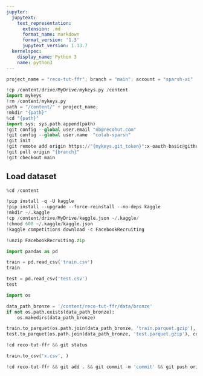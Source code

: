 ```yaml
---
jupyter:
  jupytext:
    text_representation:
      extension: .md
      format_name: markdown
      format_version: '1.3'
      jupytext_version: 1.13.7
  kernelspec:
    display_name: Python 3
    name: python3
---
```


```python id="-p45xus_9Lxv" executionInfo={"status": "ok", "timestamp": 1627741555842, "user_tz": -330, "elapsed": 438, "user": {"displayName": "Sparsh Agarwal", "photoUrl": "", "userId": "13037694610922482904"}}
project_name = "reco-tut-ffr"; branch = "main"; account = "sparsh-ai"
```

```python id="D03Mx8Df9Lx1"
!cp /content/drive/MyDrive/mykeys.py /content
import mykeys
!rm /content/mykeys.py
path = "/content/" + project_name; 
!mkdir "{path}"
%cd "{path}"
import sys; sys.path.append(path)
!git config --global user.email "nb@recohut.com"
!git config --global user.name  "colab-sparsh"
!git init
!git remote add origin https://"{mykeys.git_token}":x-oauth-basic@github.com/"{account}"/"{project_name}".git
!git pull origin "{branch}"
!git checkout main
```

<!-- #region id="dfMsBJhGW6ld" -->
## Load dataset
<!-- #endregion -->

<!-- #region id="6ZCD5IvKXEwH" -->
<!-- #endregion -->

```python colab={"base_uri": "https://localhost:8080/"} id="nz2l-vNj91Ft" executionInfo={"status": "ok", "timestamp": 1627741709993, "user_tz": -330, "elapsed": 661, "user": {"displayName": "Sparsh Agarwal", "photoUrl": "", "userId": "13037694610922482904"}} outputId="249e5e39-d2a8-4c55-c613-b405742c2a9e"
%cd /content
```

```python colab={"base_uri": "https://localhost:8080/"} id="vWLoLTTQXIG0" executionInfo={"status": "ok", "timestamp": 1627741721304, "user_tz": -330, "elapsed": 9650, "user": {"displayName": "Sparsh Agarwal", "photoUrl": "", "userId": "13037694610922482904"}} outputId="53b97ecf-236d-4763-bf24-e019a7b26390"
!pip install -q -U kaggle
!pip install --upgrade --force-reinstall --no-deps kaggle
!mkdir ~/.kaggle
!cp /content/drive/MyDrive/kaggle.json ~/.kaggle/
!chmod 600 ~/.kaggle/kaggle.json
!kaggle competitions download -c FacebookRecruiting
```

```python colab={"base_uri": "https://localhost:8080/"} id="fxu9z1aJXJ5Y" executionInfo={"status": "ok", "timestamp": 1627741727792, "user_tz": -330, "elapsed": 3410, "user": {"displayName": "Sparsh Agarwal", "photoUrl": "", "userId": "13037694610922482904"}} outputId="254f2597-61b3-42f8-ad78-96ace12ed38d"
!unzip FacebookRecruiting.zip
```

```python id="LSBo_Qu49qOy" executionInfo={"status": "ok", "timestamp": 1627741734303, "user_tz": -330, "elapsed": 456, "user": {"displayName": "Sparsh Agarwal", "photoUrl": "", "userId": "13037694610922482904"}}
import pandas as pd
```

```python colab={"base_uri": "https://localhost:8080/", "height": 419} id="TQwEgya098AB" executionInfo={"status": "ok", "timestamp": 1627741762818, "user_tz": -330, "elapsed": 2531, "user": {"displayName": "Sparsh Agarwal", "photoUrl": "", "userId": "13037694610922482904"}} outputId="36b5f7ec-2ca3-4077-b973-bf26da834532"
train = pd.read_csv('train.csv')
train
```

```python colab={"base_uri": "https://localhost:8080/", "height": 419} id="L48kKhaJ-bUY" executionInfo={"status": "ok", "timestamp": 1627741872363, "user_tz": -330, "elapsed": 424, "user": {"displayName": "Sparsh Agarwal", "photoUrl": "", "userId": "13037694610922482904"}} outputId="6dce3356-8151-44fc-bdfa-fa9f6ea66ac4"
test = pd.read_csv('test.csv')
test
```

```python id="8854h7Gt-CPC" executionInfo={"status": "ok", "timestamp": 1627741936443, "user_tz": -330, "elapsed": 11584, "user": {"displayName": "Sparsh Agarwal", "photoUrl": "", "userId": "13037694610922482904"}}
import os

data_path_bronze = '/content/reco-tut-ffr/data/bronze'
if not os.path.exists(data_path_bronze):
    os.makedirs(data_path_bronze)

train.to_parquet(os.path.join(data_path_bronze, 'train.parquet.gzip'), compression='gzip', hea)
test.to_parquet(os.path.join(data_path_bronze, 'test.parquet.gzip'), compression='gzip')
```

```python colab={"base_uri": "https://localhost:8080/"} id="-bKfK82Y-w2X" executionInfo={"status": "ok", "timestamp": 1627741970453, "user_tz": -330, "elapsed": 581, "user": {"displayName": "Sparsh Agarwal", "photoUrl": "", "userId": "13037694610922482904"}} outputId="c4c0d6f6-73f6-4b32-f3f6-e4ced824c144"
!cd reco-tut-ffr && git status
```

```python id="GhWDvHQUBeBX"
train.to_csv('x.csv', )
```

```python colab={"base_uri": "https://localhost:8080/"} id="srEDp542-1sP" executionInfo={"status": "ok", "timestamp": 1627742030031, "user_tz": -330, "elapsed": 7475, "user": {"displayName": "Sparsh Agarwal", "photoUrl": "", "userId": "13037694610922482904"}} outputId="049be677-1ad9-4ce2-c968-4b224cddd6e0"
!cd reco-tut-ffr && git add . && git commit -m 'commit' && git push origin "{branch}"
```

